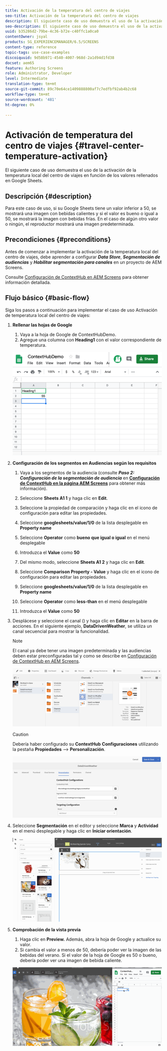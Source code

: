 ```yaml
---
title: Activación de la temperatura del centro de viajes
seo-title: Activación de la temperatura del centro de viajes
description: El siguiente caso de uso demuestra el uso de la activación de la temperatura local del centro de viajes en función de los valores rellenados en Google Sheets.
seo-description: El siguiente caso de uso demuestra el uso de la activación de la temperatura local del centro de viajes en función de los valores rellenados en Google Sheets.
uuid: b35286d2-79be-4c36-b72e-c40ffc1a0ca0
contentOwner: jsyal
products: SG_EXPERIENCEMANAGER/6.5/SCREENS
content-type: reference
topic-tags: use-case-examples
discoiquuid: 9d58b971-4540-4007-968d-2a1d94d1fd38
docset: aem65
feature: Authoring Screens
role: Administrator, Developer
level: Intermediate
translation-type: tm+mt
source-git-commit: 89c70e64ce1409888800af7c7edfbf92ab4b2c68
workflow-type: tm+mt
source-wordcount: '481'
ht-degree: 0%

---
```



# Activación de temperatura del centro de viajes {#travel-center-temperature-activation}

El siguiente caso de uso demuestra el uso de la activación de la temperatura local del centro de viajes en función de los valores rellenados en Google Sheets.

## Descripción {#description}

Para este caso de uso, si su Google Sheets tiene un valor inferior a 50, se mostrará una imagen con bebidas calientes y si el valor es bueno o igual a 50, se mostrará la imagen con bebidas frías. En el caso de algún otro valor o ningún, el reproductor mostrará una imagen predeterminada.

## Precondiciones {#preconditions}

Antes de comenzar a implementar la activación de la temperatura local del centro de viajes, debe aprender a configurar ***Data Store***, ***Segmentación de audiencias*** y ***Habilitar segmentación para canales*** en un proyecto de AEM Screens.

Consulte [Configuración de ContextHub en AEM Screens](configuring-context-hub.md) para obtener información detallada.

## Flujo básico {#basic-flow}

Siga los pasos a continuación para implementar el caso de uso Activación de temperatura local del centro de viajes:

1. **Rellenar las hojas de Google**

   1. Vaya a la hoja de Google de ContextHubDemo.
   1. Agregue una columna con **Heading1** con el valor correspondiente de temperatura.

   ![screen_shot_2019-05-08at112911am](assets/screen_shot_2019-05-08at112911am.png)

1. **Configuración de los segmentos en Audiencias según los requisitos**

   1. Vaya a los segmentos de la audiencia (consulte ***Paso 2: Configuración de la segmentación de audiencia*** en **[Configuración de ContextHub en la página AEM Screens](configuring-context-hub.md)** para obtener más información).

   1. Seleccione **Sheets A1 1** y haga clic en **Edit**.

   1. Seleccione la propiedad de comparación y haga clic en el icono de configuración para editar las propiedades.
   1. Seleccione **googlesheets/value/1/0** de la lista desplegable en **Property name**

   1. Seleccione **Operator** como **bueno que igual o igual** en el menú desplegable

   1. Introduzca el **Value** como **50**

   1. Del mismo modo, seleccione **Sheets A1 2** y haga clic en **Edit**.

   1. Seleccione **Comparison Property - Value** y haga clic en el icono de configuración para editar las propiedades.
   1. Seleccione **googlesheets/value/1/0** de la lista desplegable en **Property name**

   1. Seleccione **Operator** como **less-than** en el menú desplegable

   1. Introduzca el **Value** como **50**

1. Desplácese y seleccione el canal () y haga clic en **Editar** en la barra de acciones. En el siguiente ejemplo, **DataDrivenWeather**, se utiliza un canal secuencial para mostrar la funcionalidad.

   >[!NOTE]
   >
   >El canal ya debe tener una imagen predeterminada y las audiencias deben estar preconfiguradas tal y como se describe en [Configuración de ContextHub en AEM Screens](configuring-context-hub.md).

   ![screen_shot_2019-05-08at113022am](assets/screen_shot_2019-05-08at113022am.png)

   >[!CAUTION]
   >
   >Debería haber configurado su **ContextHub** **Configuraciones** utilizando la pestaña **Propiedades** —> **Personalización**.

   ![screen_shot_2019-05-08at114106am](assets/screen_shot_2019-05-08at114106am.png)

1. Seleccione **Segmentación** en el editor y seleccione **Marca** y **Actividad** en el menú desplegable y haga clic en **Iniciar orientación**.

   ![new_activity3](assets/new_activity3.gif)

1. **Comprobación de la vista previa**

   1. Haga clic en **Preview.** Además, abra la hoja de Google y actualice su valor.
   1. Si cambia el valor a menos de 50, debería poder ver la imagen de las bebidas del verano. Si el valor de la hoja de Google es 50 o bueno, debería poder ver una imagen de bebida caliente.

   ![result3](assets/result3.gif)

